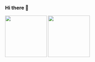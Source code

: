 ### Hi there 👋

<a><img height="137px" src="https://github-readme-stats.vercel.app/api?username=Sadicius&show_icons=true&theme=dark" /><!-- wi*quL3fcV -->
<img height="137px" src="https://github-readme-stats.vercel.app/api/top-langs/?username=Sadicius&layout=compact&show_icons=true&theme=dark" /></a>

